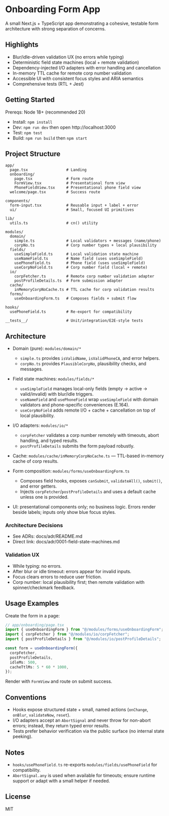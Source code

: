 # Onboarding Form App

A small Next.js + TypeScript app demonstrating a cohesive, testable form architecture with strong separation of concerns.

## Highlights

- Blur/idle-driven validation UX (no errors while typing)
- Deterministic field state machines (local + remote validation)
- Dependency-injected I/O adapters with error handling and cancellation
- In-memory TTL cache for remote corp number validation
- Accessible UI with consistent focus styles and ARIA semantics
- Comprehensive tests (RTL + Jest)

## Getting Started

Prereqs: Node 18+ (recommended 20)

- Install: `npm install`
- Dev: `npm run dev` then open http://localhost:3000
- Test: `npm test`
- Build: `npm run build` then `npm start`

## Project Structure

```
app/
  page.tsx                 # Landing
  onboarding/
    page.tsx               # Form route
    FormView.tsx           # Presentational form view
    PhoneFieldView.tsx     # Presentational phone field view
  welcome/page.tsx         # Success route

components/
  form-input.tsx           # Reusable input + label + error
  ui/                      # Small, focused UI primitives

lib/
  utils.ts                 # cn() utility

modules/
  domain/
    simple.ts              # Local validators + messages (name/phone)
    corpNo.ts              # Corp number types + local plausibility
  fields/
    useSimpleField.ts      # Local validation state machine
    useNameField.ts        # Name field (uses useSimpleField)
    usePhoneField.ts       # Phone field (uses useSimpleField)
    useCorpNoField.ts      # Corp number field (local + remote)
  io/
    corpFetcher.ts         # Remote corp number validation adapter
    postProfileDetails.ts  # Form submission adapter
  cache/
    inMemoryCorpNoCache.ts # TTL cache for corp validation results
  forms/
    useOnboardingForm.ts   # Composes fields + submit flow

hooks/
  usePhoneField.ts         # Re-export for compatibility

__tests__/                 # Unit/integration/E2E-style tests
```

## Architecture

- Domain (pure): `modules/domain/*`
  - `simple.ts` provides `isValidName`, `isValidPhoneCA`, and error helpers.
  - `corpNo.ts` provides `PlausibleCorpNo`, plausibility checks, and messages.

- Field state machines: `modules/fields/*`
  - `useSimpleField` manages local-only fields (empty → active → valid/invalid) with blur/idle triggers.
  - `useNameField` and `usePhoneField` wrap `useSimpleField` with domain validators and phone-specific conveniences (E.164).
  - `useCorpNoField` adds remote I/O + cache + cancellation on top of local plausibility.

- I/O adapters: `modules/io/*`
  - `corpFetcher` validates a corp number remotely with timeouts, abort handling, and typed results.
  - `postProfileDetails` submits the form payload robustly.

- Cache: `modules/cache/inMemoryCorpNoCache.ts` — TTL-based in-memory cache of corp results.

- Form composition: `modules/forms/useOnboardingForm.ts`
  - Composes field hooks, exposes `canSubmit`, `validateAll()`, `submit()`, and error getters.
  - Injects `corpFetcher`/`postProfileDetails` and uses a default cache unless one is provided.

- UI: presentational components only; no business logic. Errors render beside labels; inputs only show blue focus styles.

### Architecture Decisions

- See ADRs: docs/adr/README.md
- Direct link: docs/adr/0001-field-state-machines.md

### Validation UX

- While typing: no errors.
- After blur or idle timeout: errors appear for invalid inputs.
- Focus clears errors to reduce user friction.
- Corp number: local plausibility first; then remote validation with spinner/checkmark feedback.

## Usage Examples

Create the form in a page:

```ts
// app/onboarding/page.tsx
import { useOnboardingForm } from "@/modules/forms/useOnboardingForm";
import { corpFetcher } from "@/modules/io/corpFetcher";
import { postProfileDetails } from "@/modules/io/postProfileDetails";

const form = useOnboardingForm({
  corpFetcher,
  postProfileDetails,
  idleMs: 500,
  cacheTtlMs: 5 * 60 * 1000,
});
```

Render with `FormView` and route on submit success.

## Conventions

- Hooks expose structured state + small, named actions (`onChange`, `onBlur`, `validateNow`, `reset`).
- I/O adapters accept an `AbortSignal` and never throw for non-abort errors; instead, they return typed error results.
- Tests prefer behavior verification via the public surface (no internal state peeking).

## Notes

- `hooks/usePhoneField.ts` re-exports `modules/fields/usePhoneField` for compatibility.
- `AbortSignal.any` is used when available for timeouts; ensure runtime support or adapt with a small helper if needed.

## License

MIT
